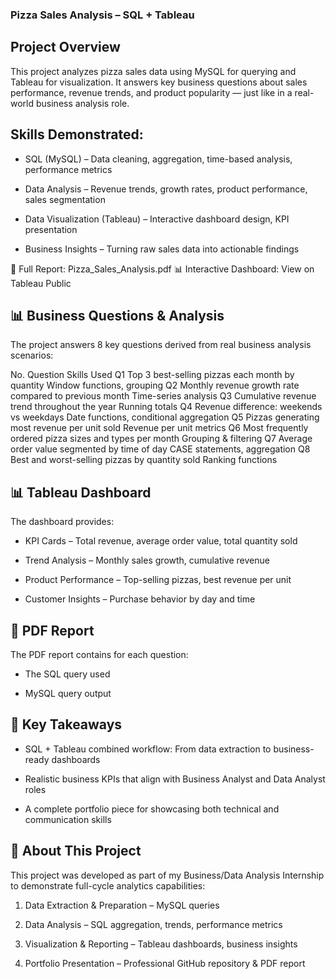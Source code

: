 ### Pizza Sales Analysis – SQL + Tableau
## Project Overview
This project analyzes pizza sales data using MySQL for querying and Tableau for visualization.
It answers key business questions about sales performance, revenue trends, and product popularity — just like in a real-world business analysis role.


## Skills Demonstrated:

- SQL (MySQL) – Data cleaning, aggregation, time-based analysis, performance metrics

- Data Analysis – Revenue trends, growth rates, product performance, sales segmentation

- Data Visualization (Tableau) – Interactive dashboard design, KPI presentation

- Business Insights – Turning raw sales data into actionable findings

📄 Full Report: Pizza_Sales_Analysis.pdf
📊 Interactive Dashboard: View on Tableau Public


## 📊 Business Questions & Analysis
The project answers 8 key questions derived from real business analysis scenarios:

No.	Question	Skills Used
Q1	Top 3 best-selling pizzas each month by quantity	Window functions, grouping
Q2	Monthly revenue growth rate compared to previous month	Time-series analysis
Q3	Cumulative revenue trend throughout the year	Running totals
Q4	Revenue difference: weekends vs weekdays	Date functions, conditional aggregation
Q5	Pizzas generating most revenue per unit sold	Revenue per unit metrics
Q6	Most frequently ordered pizza sizes and types per month	Grouping & filtering
Q7	Average order value segmented by time of day	CASE statements, aggregation
Q8	Best and worst-selling pizzas by quantity sold	Ranking functions


## 📊 Tableau Dashboard
The dashboard provides:

- KPI Cards – Total revenue, average order value, total quantity sold

- Trend Analysis – Monthly sales growth, cumulative revenue

- Product Performance – Top-selling pizzas, best revenue per unit

- Customer Insights – Purchase behavior by day and time


## 📄 PDF Report
The PDF report contains for each question:

- The SQL query used

- MySQL query output

## 🎯 Key Takeaways
- SQL + Tableau combined workflow: From data extraction to business-ready dashboards

- Realistic business KPIs that align with Business Analyst and Data Analyst roles

- A complete portfolio piece for showcasing both technical and communication skills

## 📌 About This Project
This project was developed as part of my Business/Data Analysis Internship to demonstrate full-cycle analytics capabilities:

1. Data Extraction & Preparation – MySQL queries

2. Data Analysis – SQL aggregation, trends, performance metrics

3. Visualization & Reporting – Tableau dashboards, business insights

4. Portfolio Presentation – Professional GitHub repository & PDF report

